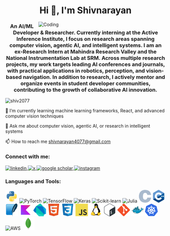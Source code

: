 <h1 align="center">Hi 👋, I'm Shivnarayan</h1> <img align="right" alt="Coding" width="400" src="https://static.collectui.com/shots/3848914/programmer-thomas-large"> <h3 align="center"> An AI/ML Developer & Researcher. Currently interning at the Active Inference Institute, I focus on research areas spanning computer vision, agentic AI, and intelligent systems. I am an ex-Research Intern at Mahindra Research Valley and the National Instrumentation Lab at SRM. Across multiple research projects, my work targets leading AI conferences and journals, with practical applications in robotics, perception, and vision-based navigation. In addition to research, I actively mentor and organize events in student developer communities, contributing to the growth of collaborative AI innovation. </h3> <p align="left"> <img src="https://komarev.com/ghpvc/?username=shiv2077&label=Profile%20views&color=0e75b6&style=flat" alt="shiv2077" /> </p>
🌱 I’m currently learning machine learning frameworks, React, and advanced computer vision techniques

💬 Ask me about computer vision, agentic AI, or research in intelligent systems

📫 How to reach me shivnarayan4077@gmail.com

<h3 align="left">Connect with me:</h3> <p align="left"> <a href="https://www.linkedin.com/in/shiv4077/" target="blank"> <img align="center" src="https://raw.githubusercontent.com/rahuldkjain/github-profile-readme-generator/master/src/images/icons/Social/linked-in-alt.svg" alt="linkedin" height="30" width="40" /> </a> <a href="https://x.com/shiv4077" target="blank"> <img align="center" src="https://raw.githubusercontent.com/rahuldkjain/github-profile-readme-generator/master/src/images/icons/Social/twitter.svg" alt="x" height="30" width="40" /> </a> <a href="https://scholar.google.com/citations?user=mam1ZpYAAAAJ&hl=en" target="blank"> <img align="center" src="https://upload.wikimedia.org/wikipedia/commons/thumb/d/d5/Google_Scholar_logo_2015.png/320px-Google_Scholar_logo_2015.png" alt="google scholar" height="30" width="40" /> </a> <a href="https://www.instagram.com/shut.up.shiv/" target="blank"> <img align="center" src="https://raw.githubusercontent.com/rahuldkjain/github-profile-readme-generator/master/src/images/icons/Social/instagram.svg" alt="instagram" height="30" width="40" /> </a> </p> <h3 align="left">Languages and Tools:</h3> <p align="left"> <img src="https://raw.githubusercontent.com/devicons/devicon/master/icons/python/python-original.svg" alt="Python" width="40" height="40"/> <img src="https://upload.wikimedia.org/wikipedia/commons/thumb/1/10/PyTorch_logo_icon.svg/320px-PyTorch_logo_icon.svg.png" alt="PyTorch" width="40" height="40"/> <img src="https://upload.wikimedia.org/wikipedia/commons/thumb/2/2d/Tensorflow_logo.svg/320px-Tensorflow_logo.svg.png" alt="TensorFlow" width="40" height="40"/> <img src="https://upload.wikimedia.org/wikipedia/commons/thumb/a/ae/Keras_logo.svg/2560px-Keras_logo.svg.png" alt="Keras" width="40" height="40"/> <img src="https://cdn.jsdelivr.net/gh/devicons/devicon/icons/scikit-learn/scikit-learn-original.svg" alt="Scikit-learn" width="40" height="40"/> <img src="https://upload.wikimedia.org/wikipedia/commons/1/1f/Julia_Programming_Language_Logo.svg" alt="Julia" width="40" height="40"/> <img src="https://raw.githubusercontent.com/devicons/devicon/master/icons/c/c-original.svg" alt="C" width="40" height="40"/> <img src="https://raw.githubusercontent.com/devicons/devicon/master/icons/cplusplus/cplusplus-original.svg" alt="C++" width="40" height="40"/> <img src="https://raw.githubusercontent.com/devicons/devicon/master/icons/sqlite/sqlite-original.svg" alt="SQL" width="40" height="40"/> <img src="https://raw.githubusercontent.com/devicons/devicon/master/icons/kotlin/kotlin-original.svg" alt="Kotlin" width="40" height="40"/> <img src="https://raw.githubusercontent.com/devicons/devicon/master/icons/dart/dart-original.svg" alt="Dart" width="40" height="40"/> <img src="https://raw.githubusercontent.com/devicons/devicon/master/icons/html5/html5-original.svg" alt="HTML" width="40" height="40"/> <img src="https://raw.githubusercontent.com/devicons/devicon/master/icons/css3/css3-original.svg" alt="CSS" width="40" height="40"/> <img src="https://raw.githubusercontent.com/devicons/devicon/master/icons/javascript/javascript-original.svg" alt="JavaScript" width="40" height="40"/> <img src="https://raw.githubusercontent.com/devicons/devicon/master/icons/linux/linux-original.svg" alt="Linux" width="40" height="40"/> <img src="https://raw.githubusercontent.com/devicons/devicon/master/icons/bash/bash-original.svg" alt="Bash" width="40" height="40"/> <img src="https://raw.githubusercontent.com/devicons/devicon/master/icons/git/git-original.svg" alt="Git" width="40" height="40"/> <img src="https://raw.githubusercontent.com/devicons/devicon/master/icons/docker/docker-original.svg" alt="Docker" width="40" height="40"/> <img src="https://raw.githubusercontent.com/devicons/devicon/master/icons/kubernetes/kubernetes-plain.svg" alt="Kubernetes" width="40" height="40"/> <img src="https://cdn.jsdelivr.net/gh/devicons/devicon/icons/amazonwebservices/amazonwebservices-original.svg" alt="AWS" width="40" height="40"/> <img src="https://raw.githubusercontent.com/devicons/devicon/master/icons/mongodb/mongodb-original.svg" alt="MongoDB" width="40" height="40"/> </p>
